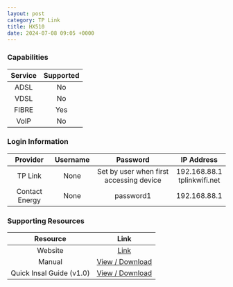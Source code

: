 ```yaml
---
layout: post
category: TP Link
title: HX510
date: 2024-07-08 09:05 +0000
---
```

### Capabilities

| Service | Supported |
| :-: | :-: |
| ADSL | No |
| VDSL | No |
| FIBRE | Yes |
| VoIP | No |

### Login Information

| Provider | Username | Password | IP Address |
| :-: | :-: | :-: | :-: |
| TP Link | None | Set by user when first accessing device | 192.168.88.1<br>tplinkwifi.net |
| Contact Energy | None | password1 | 192.168.88.1 |

### Supporting Resources

| Resource | Link |
| :-: | :-: |
| Website | [Link](https://www.tp-link.com/us/service-provider/home-wifi-system/hx510/) |
| Manual | [View / Download](https://static.tp-link.com/upload/manual/2024/202402/20240206/1910020936_BBA%20Mesh_UG_REV1.0.1.pdf) |
| Quick Insal Guide (v1.0) | [View / Download](https://static.tp-link.com/upload/manual/2023/202305/20230511/7109505768_Whole%20Home%20Mesh%20Wi-Fi%20AP%E5%A4%9A%E6%9C%BA%E5%9E%8B_QIG_V1.0.2.pdf) |

<!-- ### Guides ([ADSL](#ADSL)  /  [VDSL](#VDSL)  /  [FIBRE](#FIBRE)  /  [VoIP](#VoIP))
#### ADSL {#ADSL}
#### VDSL {#VDSL}
#### FIRBE {#FIBRE}
#### VoIP {#VoIP} -->